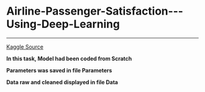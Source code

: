 # Airline-Passenger-Satisfaction---Using-Deep-Learning

---

[Kaggle Source](https://www.kaggle.com/datasets/teejmahal20/airline-passenger-satisfaction?fbclid=IwAR0YxXbyWjFkqXGP4WSKzOyVbPmDDap8CtwPvPunMwcm9zpMNUPQg3GmYFA&select=train.csv)

**In this task, Model had been coded from Scratch**

**Parameters was saved in file Parameters**

**Data raw and cleaned displayed in file Data**